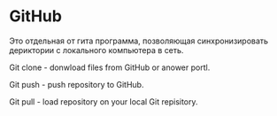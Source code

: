# GitHub
Это отдельная от гита программа, позволяющая синхронизировать дериктории с локального компьютера в сеть.

Git clone - donwload files from GitHub or anower portl.


Git push - push repository to GitHub.

Git pull - load repository on your local Git repisitory.

